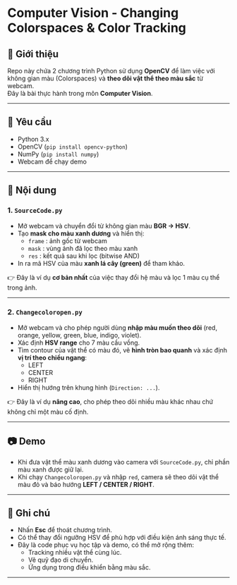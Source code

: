 # Computer Vision - Changing Colorspaces & Color Tracking

## 📌 Giới thiệu
Repo này chứa 2 chương trình Python sử dụng **OpenCV** để làm việc với không gian màu (Colorspaces) và **theo dõi vật thể theo màu sắc** từ webcam.  
Đây là bài thực hành trong môn **Computer Vision**.

---

## 🚀 Yêu cầu
- Python 3.x  
- OpenCV (`pip install opencv-python`)  
- NumPy (`pip install numpy`)  
- Webcam để chạy demo

---

## 📂 Nội dung

### 1. `SourceCode.py`
- Mở webcam và chuyển đổi từ không gian màu **BGR → HSV**.  
- Tạo **mask cho màu xanh dương** và hiển thị:  
  - `frame` : ảnh gốc từ webcam  
  - `mask`  : vùng ảnh đã lọc theo màu xanh  
  - `res`   : kết quả sau khi lọc (bitwise AND)  
- In ra mã HSV của màu **xanh lá cây (green)** để tham khảo.

👉 Đây là ví dụ **cơ bản nhất** của việc thay đổi hệ màu và lọc 1 màu cụ thể trong ảnh.

---

### 2. `Changecoloropen.py`
- Mở webcam và cho phép người dùng **nhập màu muốn theo dõi** (red, orange, yellow, green, blue, indigo, violet).  
- Xác định **HSV range** cho 7 màu cầu vồng.  
- Tìm contour của vật thể có màu đó, vẽ **hình tròn bao quanh** và xác định **vị trí theo chiều ngang**:
  - LEFT  
  - CENTER  
  - RIGHT  
- Hiển thị hướng trên khung hình (`Direction: ...`).

👉 Đây là ví dụ **nâng cao**, cho phép theo dõi nhiều màu khác nhau chứ không chỉ một màu cố định.

---

## 📷 Demo
- Khi đưa vật thể màu xanh dương vào camera với `SourceCode.py`, chỉ phần màu xanh được giữ lại.  
- Khi chạy `Changecoloropen.py` và nhập `red`, camera sẽ theo dõi vật thể màu đỏ và báo hướng **LEFT / CENTER / RIGHT**.

---

## 📝 Ghi chú
- Nhấn **Esc** để thoát chương trình.  
- Có thể thay đổi ngưỡng HSV để phù hợp với điều kiện ánh sáng thực tế.  
- Đây là code phục vụ học tập và demo, có thể mở rộng thêm:  
  - Tracking nhiều vật thể cùng lúc.  
  - Vẽ quỹ đạo di chuyển.  
  - Ứng dụng trong điều khiển bằng màu sắc.

---
